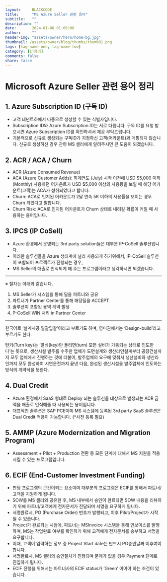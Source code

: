 ```yaml
---
layout:     BLACKCODE
title:      "MS Azure Seller 관련 용어"
subtitle:   ""
description: ""
date:       2024-01-08 01:00:00
author:     ""
header-img: "assets/owner/hero/home-bg.jpg"
thumbnail: /assets/owner/blog/thumbs/thumb01.png
tags: [tag-name-one, tag-name-two]
category: [IT용어]
comments: false
share: false
---
```


# Microsoft Azure Seller 관련 용어 정리

## 1. Azure Subscription ID (구독 ID)
- 고객 테넌트하에서 다중으로 생성할 수 있는 식별자입니다.
- Subscription ID와 Azure Subscription ID는 서로 다릅니다. 구독 ID를 요청 받으시면 Azure Subscription ID를 확인하셔서 제공 부탁드립니다.
- 기본적으로 신규로 생성되는 구독ID가 지정하신 고객(어카운트)과 매핑되지 않습니다. 신규로 생성하신 경우 관련 MS 셀러에게 알려주시면 큰 도움이 되겠습니다.


## 2. ACR / ACA / Churn
- ACR (Azure Consumed Revenue)
- ACA (Azure Customer Adds): 회계연도 (July) 시작 이전에 USD $5,000 이하 (Monthly) 사용하던 어카운트가 USD $5,000 이상의 사용량을 보일 때 해당 어카운트(고객)는 ACA가 성취되었다고 합니다.
- Churn: ACA로 인지된 어카운트가 2달 연속 5K 이하의 사용률을 보이는 경우 Churn 되었다고 말합니다.
- Churn Risk: ACA로 인지된 어카운트가 Churn 상태로 내려갈 확률이 커질 때 사용하는 용어입니다.


## 3. IPCS (IP CoSell)
- Azure 환경에서 운영되는 3rd party solution들은 대부분 IP-CoSell 솔루션입니다.
- 이러한 솔루션들을 Azure 생태계에 널리 사용되게 하기위해서, IP-CoSell 솔루션이 포함되어 프로젝트가 진행되는 경우,
- MS Seller의 매출로 인식되게 해 주는 프로그램이라고 생각하시면 되겠습니다.

---
※ 절차는 아래와 같습니다.
    
1) MS Seller가 시스템을 통해 딜을 파트너와 공유
2) 파트너가 Partner Center를 통해 해당딜을 ACCEPT
3) 솔루션이 포함된 용역 계약 발생
4) P-CoSell WIN 처리 in Partner Center

---

한국어로 ‘설계시공 일괄입찰’이라고 부르기도 하며, 영미권에서는 ‘Design-build’라고 부르기도 한다.

턴키(Turn key)는 ‘열쇠(key)만 돌리면(turn) 모든 설비가 가동되는 상태로 인도한다’는 뜻으로, 생산시설 발주를 수주한 업체가 도면설계와 생산라인설계부터 공장건설까지 모두 업체에서 진행하는 것에 더불어, 발주업체의 요구에 맞춰서 생산설비와 생산라인까지 모두 완성하여 시연운전까지 끝낸 다음, 완성된 생산시설을 발주업체에 인도하는 방식의 계약식을 뜻한다.


## 4. Dual Credit

- Azure 환경에서 SaaS 형태로 Deploy 되는 솔루션을 대상으로 발생되는 ACR 금액을 매출로 인식해줄 때 사용되는 용어입니다.
- 대표적인 솔루션은 SAP PCE이며 MS 시스템에 등록된 3rd party SaaS 솔루션은 Dual Credit 적용이 가능합니다. (*사전 등록 필요)

 

## 5. AMMP (Azure Modernization and Migration Program)

- Assessment + Pilot + Production 전환 등 모든 단계에 대해서 MS 지원을 적용시킬 수 있는 프로그램입니다.

 

## 6. ECIF (End-Customer Investment Funding)

- 펀딩 프로그램의 근간이되는 요소이며 대부분의 프로그램은 ECIF를 통해서 파트너/고객을 지원하게 됩니다.
- SOW를 MS 셀러와 공유한 후, MS 내부에서 승인이 완료되면 SOW 내용을 리뷰하기 위해 파트너/고객에게 전자문서가 전달되며 서명을 요구하게 됩니다.
- 서명완료시, PO (Purchase Order) 번호가 발행되고, 이후 Pilot/Project가 시작될 수 있습니다.
- Project가 완료되는 시점에, 파트너는 MSInvoice 시스템을 통해 인보이스를 발행하며, MS는 작업완료 여부를 확인하기 위해 고객에게 전자문서를 송부하고 서명을 요구합니다.
- 이때, 고객이 입력하는 정보 중 Project Start date는 반드시 PO승인날짜 이후여야 합니다.
- 서명완료시, MS 셀러의 승인절차가 진행되며 문제가 없을 경우 Payment 단계로 진입하게 됩니다.
- ECIF 진행을 위해서는 파트너사의 ECIF status가 ‘Green’ 이어야 하는 조건이 있습니다.

 